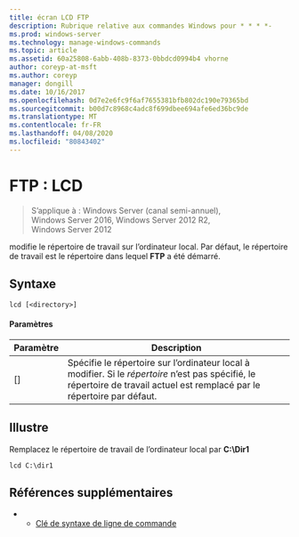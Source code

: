 ```yaml
---
title: écran LCD FTP
description: Rubrique relative aux commandes Windows pour * * * *-
ms.prod: windows-server
ms.technology: manage-windows-commands
ms.topic: article
ms.assetid: 60a25808-6abb-408b-8373-0bbdcd0994b4 vhorne
author: coreyp-at-msft
ms.author: coreyp
manager: dongill
ms.date: 10/16/2017
ms.openlocfilehash: 0d7e2e6fc9f6af7655381bfb802dc190e79365bd
ms.sourcegitcommit: b00d7c8968c4adc8f699dbee694afe6ed36bc9de
ms.translationtype: MT
ms.contentlocale: fr-FR
ms.lasthandoff: 04/08/2020
ms.locfileid: "80843402"
---
```

# <a name="ftp-lcd"></a>FTP : LCD

>S’applique à : Windows Server (canal semi-annuel), Windows Server 2016, Windows Server 2012 R2, Windows Server 2012

modifie le répertoire de travail sur l’ordinateur local. Par défaut, le répertoire de travail est le répertoire dans lequel **FTP** a été démarré.   
## <a name="syntax"></a>Syntaxe  
```  
lcd [<directory>]  
```  
#### <a name="parameters"></a>Paramètres  
|Paramètre|Description|  
|-------|--------|  
|[<directory>]|Spécifie le répertoire sur l’ordinateur local à modifier. Si le *répertoire* n’est pas spécifié, le répertoire de travail actuel est remplacé par le répertoire par défaut.|  
## <a name="examples"></a><a name=BKMK_Examples></a>Illustre  
Remplacez le répertoire de travail de l’ordinateur local par **C:\Dir1**  
```  
lcd C:\dir1  
```  
## <a name="additional-references"></a>Références supplémentaires  
-   - [Clé de syntaxe de ligne de commande](command-line-syntax-key.md)  
